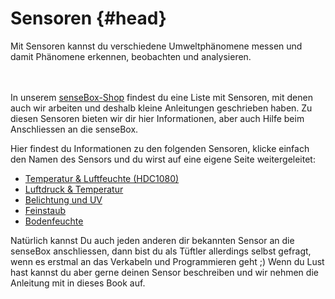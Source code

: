 # Sensoren {#head}
<div class="description">Mit Sensoren kannst du verschiedene Umweltphänomene messen und damit Phänomene erkennen, beobachten und analysieren.</div>

<div class="line">
    <br>
    <br>
</div>

 

In unserem [senseBox-Shop](https://sensebox.kaufen/) findest du eine Liste mit Sensoren, mit denen auch wir arbeiten und deshalb kleine Anleitungen geschrieben haben. Zu diesen Sensoren bieten wir dir hier Informationen, aber auch Hilfe beim Anschliessen an die senseBox. 

Hier findest du Informationen zu den folgenden Sensoren, klicke einfach den Namen des Sensors und du wirst auf eine eigene Seite weitergeleitet:

- [Temperatur & Luftfeuchte (HDC1080)](hdc1080.md)
- [Luftdruck & Temperatur](luftdruck-temperatur.md)
- [Belichtung und UV](belichtung-und-uv.md)
- [Feinstaub](feinstaub.md)
- [Bodenfeuchte](bodenfeuchte.md)

Natürlich kannst Du auch jeden anderen dir bekannten Sensor an die senseBox anschliessen, dann bist du als Tüftler allerdings selbst gefragt, wenn es erstmal an das Verkabeln und Programmieren geht ;) Wenn du Lust hast kannst du aber gerne deinen Sensor beschreiben und wir nehmen die Anleitung mit in dieses Book auf.

